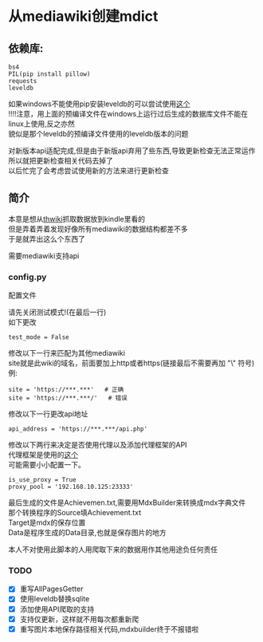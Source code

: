 # 从mediawiki创建mdict

## 依赖库:
	
	bs4
	PIL(pip install pillow)
	requests
	leveldb

如果windows不能使用pip安装leveldb的可以尝试使用[这个](https://github.com/happynear/py-leveldb-windows/)\
!!!!注意，用上面的预编译文件在windows上运行过后生成的数据库文件不能在linux上使用,反之亦然\
貌似是那个leveldb的预编译文件使用的leveldb版本的问题

对新版本api适配完成,但是由于新版api弃用了些东西,导致更新检查无法正常运作\
所以就把更新检查相关代码去掉了\
以后忙完了会考虑尝试使用新的方法来进行更新检查

## 简介

本意是想从[thwiki](http://thwiki.cc)抓取数据放到kindle里看的\
但是弄着弄着发现好像所有mediawiki的数据结构都差不多\
于是就弄出这么个东西了

需要mediawiki支持api

### config.py

配置文件

请先关闭测试模式!(在最后一行)\
如下更改

    test_mode = False

修改以下一行来匹配为其他mediawiki\
site就是此wiki的域名，前面要加上http或者https(链接最后不需要再加 "\\" 符号)\
例:

	site = 'https://***.***'   # 正确
	site = 'https://***.***/'   # 错误

修改以下一行更改api地址
    
    api_address = 'https://***.***/api.php'

修改以下两行来决定是否使用代理以及添加代理框架的API\
代理框架是使用的[这个](https://github.com/jhao104/proxy_pool)\
可能需要小小配置一下。

    is_use_proxy = True
    proxy_pool = '192.168.10.125:23333'
    
最后生成的文件是Achievemen.txt,需要用MdxBuilder来转换成mdx字典文件\
那个转换程序的Source填Achievement.txt\
Target是mdx的保存位置\
Data是程序生成的Data目录,也就是保存图片的地方


本人不对使用此脚本的人用爬取下来的数据用作其他用途负任何责任

### TODO

- [x] 重写AllPagesGetter
- [x] 使用leveldb替换sqlite
- [x] 添加使用API爬取的支持
- [x] 支持仅更新，这样就不用每次都重新爬
- [x] 重写图片本地保存路径相关代码,mdxbuilder终于不报错啦
